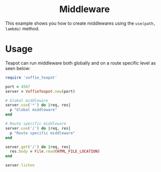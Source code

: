<p align="center">
  <h1 align="center"><b>Middleware</b></h1>
</p>

This example shows you how to create middlewares using the `use(path, lambda)` method. 

# Usage

Teapot can run middleware both globally and on a route specific level as seen below:

```rb
require 'voffie_teapot'

port = 4567
server = VoffieTeapot.new(port)

# Global middleware
server.use('*') do |req, res|
  p "Global middleware"
end

# Route specific middleware
server.use('/') do |req, res|
  p "Route specific middleware"
end

server.get('/') do |req, res|
  res.body = File.read(HTML_FILE_LOCATION)
end

server.listen
```
